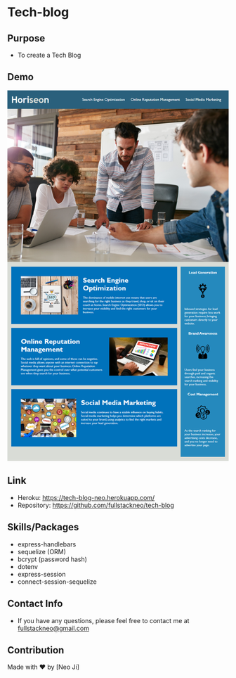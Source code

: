 # Tech-blog

## Purpose

- To create a Tech Blog

## Demo
![image](https://github.com/fullstackneo/Horiseon/blob/main/screenshot/demo.png)

## Link

- Heroku: https://tech-blog-neo.herokuapp.com/
- Repository: https://github.com/fullstackneo/tech-blog

## Skills/Packages

- express-handlebars
- sequelize (ORM)
- bcrypt (password hash)
- dotenv
- express-session
- connect-session-sequelize

## Contact Info

- If you have any questions, please feel free to contact me at fullstackneo@gmail.com

## Contribution

Made with ❤️ by [Neo Ji]
